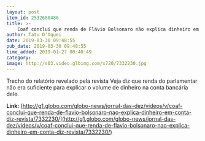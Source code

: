 ```yaml
---
layout: post
item_id: 2532680486
title: >-
    Coaf conclui que renda de Flávio Bolsonaro não explica dinheiro em conta, diz revista
author: Tatu D'Oquei
date: 2019-03-30 09:48:55
pub_date: 2019-03-30 09:48:55
time_added: 2019-01-27 00:40:49
category: 
image: http://s03.video.glbimg.com/x720/7332230.jpg
---
```


Trecho do relatório revelado pela revista Veja diz que renda do parlamentar não era suficiente para explicar o volume de dinheiro na conta bancária dele.

**Link:** [http://g1.globo.com/globo-news/jornal-das-dez/videos/v/coaf-conclui-que-renda-de-flavio-bolsonaro-nao-explica-dinheiro-em-conta-diz-revista/7332230/](http://g1.globo.com/globo-news/jornal-das-dez/videos/v/coaf-conclui-que-renda-de-flavio-bolsonaro-nao-explica-dinheiro-em-conta-diz-revista/7332230/)

